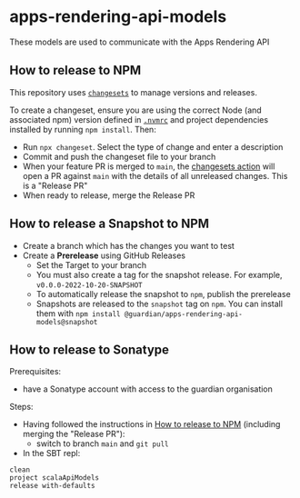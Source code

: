 # apps-rendering-api-models

These models are used to communicate with the Apps Rendering API

## How to release to NPM

This repository uses [`changesets`](https://github.com/changesets/changesets) to manage versions and releases.

To create a changeset, ensure you are using the correct Node (and associated npm) version defined in [`.nvmrc`](./.nvmrc) and project dependencies installed by running `npm install`. Then:

- Run `npx changeset`. Select the type of change and enter a description
- Commit and push the changeset file to your branch
- When your feature PR is merged to `main`, the [changesets action](.github/workflows/changesets.yaml) will open a PR against `main` with the details of all unreleased changes. This is a "Release PR"
- When ready to release, merge the Release PR

## How to release a Snapshot to NPM

- Create a branch which has the changes you want to test
- Create a **Prerelease** using GitHub Releases
    - Set the Target to your branch
    - You must also create a tag for the snapshot release. For example, `v0.0.0-2022-10-20-SNAPSHOT`
    - To automatically release the snapshot to `npm`, publish the prerelease
    - Snapshots are released to the `snapshot` tag on `npm`. You can install them with `npm install @guardian/apps-rendering-api-models@snapshot`

## How to release to Sonatype

Prerequisites:

- have a Sonatype account with access to the guardian organisation

Steps:

- Having followed the instructions in [How to release to NPM](#how-to-release-to-npm) (including merging the "Release PR"):
    - switch to branch `main` and `git pull`
- In the SBT repl:

```sbtshell
clean
project scalaApiModels
release with-defaults
```
